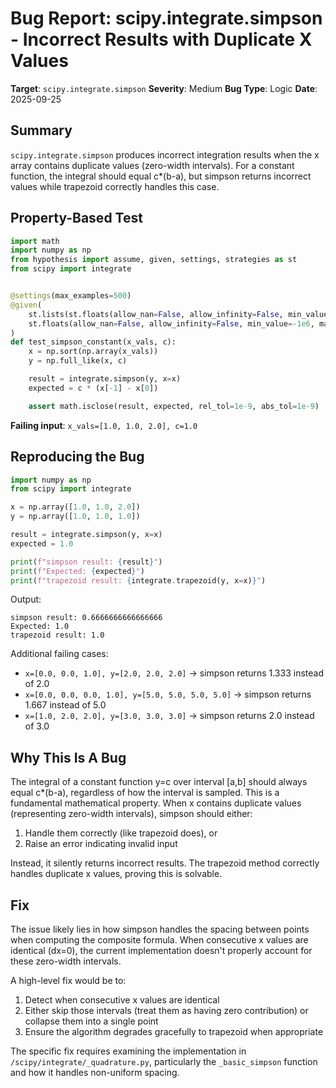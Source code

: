 # Bug Report: scipy.integrate.simpson - Incorrect Results with Duplicate X Values

**Target**: `scipy.integrate.simpson`
**Severity**: Medium
**Bug Type**: Logic
**Date**: 2025-09-25

## Summary

`scipy.integrate.simpson` produces incorrect integration results when the x array contains duplicate values (zero-width intervals). For a constant function, the integral should equal c*(b-a), but simpson returns incorrect values while trapezoid correctly handles this case.

## Property-Based Test

```python
import math
import numpy as np
from hypothesis import assume, given, settings, strategies as st
from scipy import integrate


@settings(max_examples=500)
@given(
    st.lists(st.floats(allow_nan=False, allow_infinity=False, min_value=0.01, max_value=1e6), min_size=3, max_size=100),
    st.floats(allow_nan=False, allow_infinity=False, min_value=-1e6, max_value=1e6)
)
def test_simpson_constant(x_vals, c):
    x = np.sort(np.array(x_vals))
    y = np.full_like(x, c)

    result = integrate.simpson(y, x=x)
    expected = c * (x[-1] - x[0])

    assert math.isclose(result, expected, rel_tol=1e-9, abs_tol=1e-9)
```

**Failing input**: `x_vals=[1.0, 1.0, 2.0], c=1.0`

## Reproducing the Bug

```python
import numpy as np
from scipy import integrate

x = np.array([1.0, 1.0, 2.0])
y = np.array([1.0, 1.0, 1.0])

result = integrate.simpson(y, x=x)
expected = 1.0

print(f"simpson result: {result}")
print(f"Expected: {expected}")
print(f"trapezoid result: {integrate.trapezoid(y, x=x)}")
```

Output:
```
simpson result: 0.6666666666666666
Expected: 1.0
trapezoid result: 1.0
```

Additional failing cases:
- `x=[0.0, 0.0, 1.0], y=[2.0, 2.0, 2.0]` → simpson returns 1.333 instead of 2.0
- `x=[0.0, 0.0, 0.0, 1.0], y=[5.0, 5.0, 5.0, 5.0]` → simpson returns 1.667 instead of 5.0
- `x=[1.0, 2.0, 2.0], y=[3.0, 3.0, 3.0]` → simpson returns 2.0 instead of 3.0

## Why This Is A Bug

The integral of a constant function y=c over interval [a,b] should always equal c*(b-a), regardless of how the interval is sampled. This is a fundamental mathematical property. When x contains duplicate values (representing zero-width intervals), simpson should either:
1. Handle them correctly (like trapezoid does), or
2. Raise an error indicating invalid input

Instead, it silently returns incorrect results. The trapezoid method correctly handles duplicate x values, proving this is solvable.

## Fix

The issue likely lies in how simpson handles the spacing between points when computing the composite formula. When consecutive x values are identical (dx=0), the current implementation doesn't properly account for these zero-width intervals.

A high-level fix would be to:
1. Detect when consecutive x values are identical
2. Either skip those intervals (treat them as having zero contribution) or collapse them into a single point
3. Ensure the algorithm degrades gracefully to trapezoid when appropriate

The specific fix requires examining the implementation in `/scipy/integrate/_quadrature.py`, particularly the `_basic_simpson` function and how it handles non-uniform spacing.
